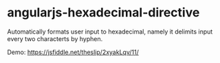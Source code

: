 # angularjs-hexadecimal-directive
Automatically formats user input to hexadecimal, namely it delimits input every two characterts by hyphen.


Demo: https://jsfiddle.net/theslip/2xyakLqv/11/

